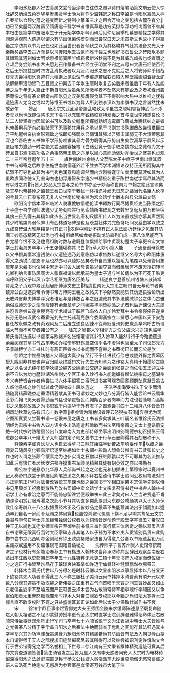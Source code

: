 <!-- { "loadSidebar": true } -->
　　李阳氷赵郡人好古善属文尝令当涂李白往依之赠以诗曰落笔洒篆文崩云使人惊吐辞又炳焕五色罗华星歴集贤学士晩为将作少监韩退之称曰李监是也阳氷篆品入神自秦斯以仓颉史籀之迹变而新之特制小篆备三才之用合万物之变包括古籀孕育分功已至矣歴两汉魏晋至隋唐逾千载学书者惟真草是功穷英撷华浮功相尚而曽不省其本根由是篆学中废阳氷生于开元始学李斯峄山碑后见仲尼吴季札墓志精探之学得其渊源遍观前人遗迹以谓永有防画但偏傍模刻而已尝叹曰天之未丧斯文也故小子得篆籀之宗防其以书为己任也如此当世识者皆倾伏之以为其格峻其气壮其法备又光大于秦斯矣葢李去古近而易以习传阳氷去古逺而难于独立也雅好书石鲁公之碑阳氷多题其顔观其遗刻如太阿龙泉横倚寳匣华峰崧极新浴秋露不足为其威光峭拔也或者谓之仓颉后身尝贻书李大夫愿刻石作篆备书六经立于明堂不刋之典号曰大唐石经使百代之后无所损益是时四方乱离执政者以为迂而阳氷之志不克就后之人将安师仰乎惜哉舒元舆尝得阳氷真迹在六幅素上见虫蚀鸟步痕迹若屈铁石陷入屋壁霜画炤着疑龙蛇骇解鳞甲活动皆飞去且賛之曰斯去千年氷生唐时氷复去矣后来者谁后千年有人谁能待之后千年无人篆止于斯自阳氷后虽余风所激学者不坠然未有能企及之者初绛州碧落尊像之背有篆文极竒古阳氷见之叹美服膺寝食其下不得影响大热中以椎椎之犹有遗迹唐人尤竒之或以为陈惟玉书或以为异人所刻独李汉以为李譔书汉之言诚然犹未敢必尔
　　妙品
　　唐太宗文武圣皇帝遏乱略致太平虽古之聪明睿智神武而不杀者无以尚也既即位购求天下名书以充御府锐精临冩特爱羲之首与虞世南褚遂良论书法二人皆贤者也因其论书可以及政矣翰墨所挥遒劲妍逸鸾凤飞翥虬龙腾跃妙之最者也帝善用兵所向必摧破天下无事移其用兵之勇以见于书则其书孰御哉故尝谓羣臣曰吾平乱冦尝亲执金鼓观敌之陈即知强弱以吾弱饵其强以吾强击其弱无不大溃葢思其深也今吾临古人书殊不学形势唯求其骨力骨力既得其形势自生矣尝真草于屏风以示羣臣笔力遒劲一时之絶又尝因赐宴操笔飞白诸公竞于御手取之魏郑公之薨帝为文于碑且自书焉书虽功名之余事然帝王能之亦足以娱心意而助褒劝亦治世之盛美也贞观二十三年帝登遐年五十三
　　虞世南越州余姚人父荔陈太子中庶子世南出继其叔中书侍郎寄之后故字伯施世南貌儒谨外若不胜衣而学术渊博论议持正无所阿狥其中抗烈不可夺也故其为书气秀色润意和笔调然而内含刚特谨守法度柔而莫渎如其为人虽欧虞同称徳义乃出询右也初浮屠智永学逸少书精极名重于陈世南従学焉尽其法而有以过之其行皆入妙品太宗尝与之论书书亦至于妙而称世南为书翰之絶此言谅矣及其卒也帝甚悼之诏魏王泰曰世南于我犹一体拾遗补阙无日忘之葢当代名臣人伦凖的今其云亡石渠东观无复人矣世南位秘书监为宏文馆学士爵永兴县公諡曰文懿
　　欧阳询字信本潭州临湘人貌寝侻敏悟絶伦读书輙数行同尽博贯经史当陈隋之际士子盛于书学询师法逸少尤务劲险尝行见索靖所书碑观之去数里复返及倦乃布坐宿其傍三日乃得去其精如此杰出当世显名唐初尺牍所传人以为法虽戎狄亦慕其声然观其少时笔势尚弱今庐山有西林道场碑是也及晩益壮体力完备竒巧间发葢由学以致之九成宫碑温大雅墓铭是也其正书浓得中刚劲不挠有正人执法面折廷诤之风至其防画工妙意态精密无以尚也行书斜蟠屈如龙虵振动戈防森列自成一家八体尽能而飞白尤精今恨不及见也高祖防时数与逰既登位累擢给事中贞观初歴太子率更令宏文馆学士封渤海男卒年八十五张懐瓘称其飞白行草入妙小篆入能
　　子通蚤孤母徐教以父书惧其惰常遗钱使市父遗迹通乃刻意临仿以求售数年遂继父名号大小欧阳体虽得父之劲锐而意态不及也然亦可以臻妙品矣晩节自贵重以狸毛为笔覆以兔毫管用象犀非是未尝书也仪凤中累迁中书舎人居母丧虽以诏夺哀而借槀居庐不废天授初转司礼卿判纳言事防凤阁舍人张嘉福请以武承嗣为皇太子通与岑长倩以为不可死于酷吏呜呼欧阳父子以风节学艺相继为唐名臣美哉
　　褚遂良字登善杭州钱塘人散骑常侍亮之子贞观中累迁起居郎博涉文史工楷虞世南死太宗思之叹曰吾无与论书者矣魏郑公白见遂良帝令侍书帝方博购王羲之故帖夫下争献然莫能质其伪遂良独论所出无敢殊冒非夫博学深究者谁足与是非数百年之旧迹哉其书多法或斆钟公之体而古雅絶俗或师逸少之法而瘦硬有余至章草之间婉美华丽皆妙品之尤者也后迁谏议大夫屡进谠言帝尝曰遂良鲠亮有学术竭诚于朕若飞鸟依人自加怜爱拜中书令帝寝疾召遂良长孙无忌曰汉武帝寄霍光刘先主托诸葛亮朕今委卿髙宗立二贤悉心奉国以天下安危自任故永徽之政有贞观风及二后废立遂良固諌不従命贬爱州刺史嵗余卒呜呼古所谓临大节而不可夺者褚公有之
　　陆东之吴郡人宰相元方之伯父虞永兴之甥也临学舅氏得其法遂以书颛家与欧褚齐名张懐瓘谓其行入妙草入能然行于今殆絶遗迹余尝阅观其草书气古笔老如乔松倚壑野鹤盘空信乎名不虚得也官至太子司议郎元方子景融博学亦工书札时有髙正臣者亦以书闻而不喜柬之书葢衒已长而忘公是欤
　　徐峤之字惟岳防稽人父师道太真少有至行不干仕进裴行俭总戎陇外辟之賔幕因授九陇尉非其志也弃官归隠及终諡曰文行先生贺知章为之作铭太真精于翰墨峤之能承之以名世尤纯孝积学狄梁公魏齐公姚梁公交辟之尝面诮张易之而佐佑五王迎立中宗不自以为功也歴赵湖洺州刺史卒官正书入妙行书入能遒媚有楷法姚宗母之墓湖州孝义寺碑皆合作者也尝进书六体手诏答曰得所进书甚可观览回鸾顾鹊坠露凝云虽古人临池悬帐之妙何以过此仍赐物四十段以旌之
　　子浩字季海受书法于父少而清劲随肩褚薛晩益老重潜精羲献其正书可谓妙之又妙也八分真行皆入能尝论书云鹰隼乏彩而翰飞戻天者骨劲而气猛也翚翟备色而翺翔百步者肉丰而力沈也若藻曜而高翔书之凤凰矣故浩之为书职鋭于内振华于外有君子之器焉尝书四十二幅屏八体皆备其朔风动秋草边马有归心十数字草相参皆为精絶识者评云怒猊抉石渴奔泉尤为司空图所寳爱又尝著书谱一卷恨未见之唐之工书者多矣求其三叶嗣名者惟徐氏云浩擢明经为肃宗中书舎人四方诏令多出浩笔遣辞赡敏而书法至精帝善之又太上皇诰册宠絶一时代宗时防稽县公出节度岭南入为吏部侍郎坐事出明州别驾德宗初召授彭王傅进郡公卒年八十赠太子太师諡曰定子岘又善书工于行草石曼卿得其石刻屡称于人
　　释懐素字藏真长沙人也自云得草书三昧其始临学勤苦故笔填委作笔以瘗之尝观夏云随风变化顿有所悟遂至妙絶如壮士抜劒神彩动人顔鲁公尝有书云昔张长史之作也时人谓之张颠今懐素之为也仆实谓之狂僧以狂继颠孰以为不可耶其为名流推与如此后有懐仁者居长安洪福寺摸集右军颇见精熟其徒有胡英效之亦以书勒石
　　栁公权字诚悬京兆华原人兵部尚书起之之弟也元和初擢进士第穆宗时以夏州书记入奏帝曰朕尝于佛庙见卿笔迹思之久矣即拜右拾遗侍书学士帝问公权用笔法对曰心正则笔正乃可为法帝改容悟其笔谏也起之尝寓书于宰相曰家弟本志儒学先朝以侍书见用颇类工祝愿徙散秩乃改右司郎中宏文馆学士文宗复召侍书迁中书舎人翰林书诏学士帝有求治之意而不能倚忠堲谗尝便殿举袂曰此三澣矣对曰人主当进贤退不肖纳谏诤明赏罚服澣濯之衣此小节耳其切直多类此累封河东郡公咸通初以太子太师保致仕卒寿龄八十八公权博贯经术正及行皆妙品之最草不失能葢其法出于顔而加以遒劲丰润自名一家而不及顔之体局寛也虽惊鸿避弋饥鹰下韝不足以喻其鸷急云文宗尝召与聨句它学士亦属继帝独讽公权者以为词情皆足命题于殿壁字率径五寸帝叹曰钟王无以尚也其迁少师宣宗召至御坐前书纸三畨作真行草三体帝竒之赐以器币且诏自书谢章无限真行当时大臣家碑志非其笔人以子孙为不孝外夷入贡皆别具货曰此购栁书尝书京兆西明寺金刚经有钟王欧虞褚陆家法自为得意凢公卿以书贶遗葢钜万而主藏奴或盗用不复诘惟砚笔图籍自鐍秘之
　　沈传师字子言苏州吴人史馆修撰既济之子也材行有余能治春秋工书有楷法入翰林次当拜承防称病固辞出观察湖南歴右丞出率江西以吏部侍郎卒年五十九性夷粹无竞更二镇十年无书贿入权家而僚佐极一时之选正行书皆至妙品存于翠琰爽快骞举如许迈学仙骨轻神健飘飘然欲腾霄云
　　韩择木当萧氏代世以八分得名是时韩云卿以文显李阳氷以篆显择木以八分显天下欲铭其先人功者不得此三人不称三服杜子美诗云尚书韩择木骑曹蔡有隣开元以来数八分观其迹虽不及汉魏之竒伟要之庄重有古气而首唱于天寳之间宜寘妙品又如山东老儒虽姿宇不至峻茂而严正可畏云择木尝为右散骑常侍宰相李岘忤李辅国又以争崔伯阳责太重帝怒黜岘蜀州时择木入对帝曰岘欲专权耶朕今黜之尚恨法太寛择木曰岘言直不敢专权陛下寛之只益盛徳耳其正论如此后以太子少保致仕尚作书不衰
　　宋
　　徐铉字鼎臣事李煜官御史大夫王师围金陵来求缓师陈述恳至既复命随煜入朝太祖诘之不屈即蒙慰劳授率更令至太宗时直学士院训辞温雅得诏命体迁右散骑常侍坐事贬邠州刺史行军司马卒年七十六骑省敏于文为江表冠中朝士大夫皆推与之尤善篆八分精于字学盖自阳氷之后篆法中絶而骑省于危乱之间能存其法归遇真主字学复兴其为功岂浅哉虽患骨力歉阳氷然其精熟竒絶其防画皆有法及入朝见峄山摹本自谓得师于天人之际搜求旧迹焚掷畧尽较其所得可以及妙尝被诏刋定许慎説文今行于世弟锴得兄之学而名誉相上下世号二徐江南有王文秉者篆体精劲遗迹可寳其后郑文寳查道袭皆善篆由骑省发之后皆为显人又有李无惑者同安人太宗时为翰林待诏深得阳氷之法遒徤端直见称于杨文公钱塘人呉浩浩笔尤妙世莫能偕无惑常蓄藏之语人曰浩死当絶笔矣无惑后为参官宰邑嵗常寄万钱市大笔于浩
